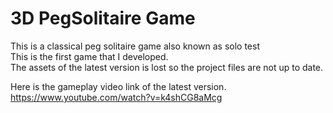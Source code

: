 # 3D PegSolitaire Game
This is a classical peg solitaire game also known as solo test <br />
This is the first game that I developed.<br />
The assets of the latest version is lost so the project files are not up to date. <br />

Here is the gameplay video link of the latest version.<br />
https://www.youtube.com/watch?v=k4shCG8aMcg
